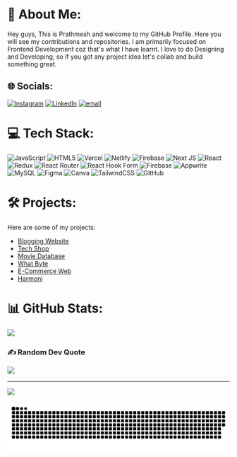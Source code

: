 # 💫 About Me:
Hey guys, This is Prathmesh and welcome to my GitHub Profile. Here you will see my contributions and repositories. I am primarily focused on Frontend Development coz that's what I have learnt. I love to do Designing and Developing, so if you got any project idea let's collab and build something great.


## 🌐 Socials:
[![Instagram](https://img.shields.io/badge/Instagram-%23E4405F.svg?logo=Instagram&logoColor=white)](https://instagram.com/https://www.instagram.com/borate_prathmesh/) [![LinkedIn](https://img.shields.io/badge/LinkedIn-%230077B5.svg?logo=linkedin&logoColor=white)](https://linkedin.com/in/https://www.linkedin.com/in/prathmesh-borate-063b19204/) [![email](https://img.shields.io/badge/Email-D14836?logo=gmail&logoColor=white)](mailto:prathmeshborate01@gmail.com) 

# 💻 Tech Stack:
![JavaScript](https://img.shields.io/badge/javascript-%23323330.svg?style=for-the-badge&logo=javascript&logoColor=%23F7DF1E) ![HTML5](https://img.shields.io/badge/html5-%23E34F26.svg?style=for-the-badge&logo=html5&logoColor=white) ![Vercel](https://img.shields.io/badge/vercel-%23000000.svg?style=for-the-badge&logo=vercel&logoColor=white) ![Netlify](https://img.shields.io/badge/netlify-%23000000.svg?style=for-the-badge&logo=netlify&logoColor=#00C7B7) ![Firebase](https://img.shields.io/badge/firebase-%23039BE5.svg?style=for-the-badge&logo=firebase) ![Next JS](https://img.shields.io/badge/Next-black?style=for-the-badge&logo=next.js&logoColor=white) ![React](https://img.shields.io/badge/react-%2320232a.svg?style=for-the-badge&logo=react&logoColor=%2361DAFB) ![Redux](https://img.shields.io/badge/redux-%23593d88.svg?style=for-the-badge&logo=redux&logoColor=white) ![React Router](https://img.shields.io/badge/React_Router-CA4245?style=for-the-badge&logo=react-router&logoColor=white) ![React Hook Form](https://img.shields.io/badge/React%20Hook%20Form-%23EC5990.svg?style=for-the-badge&logo=reacthookform&logoColor=white) ![Firebase](https://img.shields.io/badge/firebase-a08021?style=for-the-badge&logo=firebase&logoColor=ffcd34) ![Appwrite](https://img.shields.io/badge/Appwrite-%23FD366E.svg?style=for-the-badge&logo=appwrite&logoColor=white) ![MySQL](https://img.shields.io/badge/mysql-4479A1.svg?style=for-the-badge&logo=mysql&logoColor=white) ![Figma](https://img.shields.io/badge/figma-%23F24E1E.svg?style=for-the-badge&logo=figma&logoColor=white) ![Canva](https://img.shields.io/badge/Canva-%2300C4CC.svg?style=for-the-badge&logo=Canva&logoColor=white) ![TailwindCSS](https://img.shields.io/badge/tailwindcss-%2338B2AC.svg?style=for-the-badge&logo=tailwind-css&logoColor=white) ![GitHub](https://img.shields.io/badge/github-%23121011.svg?style=for-the-badge&logo=github&logoColor=white)

# 🛠️ Projects:
Here are some of my projects:

- [Blogging Website](https://blogging-website-sigma-eight.vercel.app/)
- [Tech Shop](https://tech-shop-murex.vercel.app/)
- [Movie Database](https://movie-db-xi-three.vercel.app/)
- [What Byte](https://what-byte-eight.vercel.app/)
- [E-Commerce Web](https://e-commerce-web-virid-three.vercel.app/)
- [Harmoni](https://harmoni-teal.vercel.app/)

# 📊 GitHub Stats:
 <!---![](https://github-readme-stats.vercel.app/api?username=prathmeshborate&theme=dark&hide_border=false&include_all_commits=true&count_private=false)<br/>-->
![](https://github-readme-streak-stats.herokuapp.com/?user=prathmeshborate&theme=dark&hide_border=false)<br/>
 <!---![](https://github-readme-stats.vercel.app/api/top-langs/?username=prathmeshborate&theme=dark&hide_border=false&include_all_commits=true&count_private=false&layout=compact)-->

### ✍️ Random Dev Quote
![](https://quotes-github-readme.vercel.app/api?type=horizontal&theme=radical)

---
[![](https://visitcount.itsvg.in/api?id=prathmeshborate&icon=0&color=0)](https://visitcount.itsvg.in)

<picture>
  <source media="(prefers-color-scheme: dark)" srcset="https://raw.githubusercontent.com/prathmeshborate/prathmeshborate/output/github-snake-dark.svg" />
  <source media="(prefers-color-scheme: light)" srcset="https://raw.githubusercontent.com/prathmeshborate/prathmeshborate/output/github-snake.svg" />
  <img alt="github-snake" src="https://raw.githubusercontent.com/prathmeshborate/prathmeshborate/output/github-snake.svg" />
</picture>
